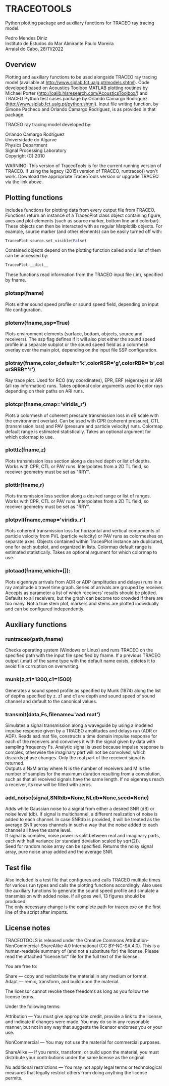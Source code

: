 # TRACEOTOOLS

Python plotting package and auxiliary functions for TRACEO ray tracing model.

Pedro Mendes Diniz  
Instituto de Estudos do Mar Almirante Paulo Moreira  
Arraial do Cabo, 28/11/2022

## Overview

Plotting and auxiliary functions to be used alongside TRACEO ray tracing model (available at http://www.siplab.fct.ualg.pt/models.shtml). Code developed based on Acoustics Toolbox MATLAB plotting routines by Michael Porter (http://oalib.hlsresearch.com/AcousticsToolbox/) and TRACEO Python test cases package by Orlando Camargo Rodríguez (http://www.siplab.fct.ualg.pt/python.shtml). Input file writing function, by Simone Pacheco and Orlando Camargo Rodríguez, is as provided in that package.

TRACEO ray tracing model developed by:

Orlando Camargo Rodríguez  
Universidade do Algarve  
Physics Department  
Signal Processing Laboratory  
Copyright (C) 2010 

WARNING: This version of TraceoTools is for the current running version of TRACEO.
If using the legacy (2015) version of TRACEO, runtraceo() won't work.
Download the appropriate TraceoTools version or upgrade TRACEO via the link above.

## Plotting functions

Includes functions for plotting data from every output file from TRACEO. Functions return an instance of a TraceoPlot class object containing figure, axes and plot elements (such as source marker, bottom line and colorbar). These objects can then be interacted with as regular Matplotlib objects. For example, source marker (and other elements) can be easily turned off with:

```python
TraceoPlot.source.set_visible(False)
```
 Contained objects depend on the plotting function called and a list of them can be accessed by:

```python
TraceoPlot.__dict__
```

These functions read information from the TRACEO input file (.in), specified by fname.

### plotssp(fname)
Plots either sound speed profile or sound speed field, depending on input file configuration.

### plotenv(fname,ssp=True)
Plots environment elements (surface, bottom, objects, source and receivers).
The ssp flag defines if it will also plot either the sound speed profile in a separate subplot or the sound speed field as a colormesh overlay over the main plot, depending on
the input file SSP configuration.

### plotray(fname,color_default='k',colorRSR='g',colorRBR='b',colorSRBR='r')
Ray trace plot. Used for RCO (ray coordinates), EPR, ERF (eigenrays) or ARI (all ray information) runs. Takes optional color arguments used to color rays depending on their paths on ARI runs.

### plotcpr(fname,cmap='viridis_r')
Plots a colormesh of coherent pressure transmission loss in dB scale with the environment overlaid. Can be used with CPR (coherent pressure), CTL (transmission loss) and PAV (pressure and particle velocity) runs. Colormap default range is estimated statistically. Takes an optional argument for which colormap to use.

### plottlz(fname,z)
Plots transmission loss section along a desired depth or list of depths. Works with CPR, CTL or PAV runs. Interpolates from a 2D TL field, so receiver geometry must be set as "RRY".

### plottlr(fname,r)
Plots transmission loss section along a desired range or list of ranges. Works with CPR, CTL or PAV runs. Interpolates from a 2D TL field, so receiver geometry must be set as "RRY".

### plotpvl(fname,cmap='viridis_r')
Plots coherent transmission loss for horizontal and vertical components of particle velocity from PVL (particle velocity) or PAV runs as colormeshes on separate axes. Objects contained within TraceoPlot instance are duplicated, one for each subplot, and organized in lists. Colormap default range is estimated statistically. Takes an optional argument for which colormap to use.

### plotaad(fname,which=[]):
Plots eigenrays arrivals from ADR or ADP (amplitudes and delays) runs in a ray amplitude x travel time graph. Series of arrivals are grouped by receiver. Accepts as parameter a list of which receivers' results should be plotted. Defaults to all receivers, but the graph can become too crowded if there are too many. Not a true stem plot, markers and stems are plotted individually and can be configured independently.

## Auxiliary functions

### runtraceo(path,fname)
Checks operating system (Windows or Linux) and runs TRACEO on the specified path with the input file specified by fname.
If a previous TRACEO output (.mat) of the same type with the default name exists, deletes it to avoid file corruption on overwriting.

### munk(z,z1=1300,c1=1500)
Generates a sound speed profile as specified by Munk (1974) along the list of depths specified by z. z1 and c1 are depth and sound speed of sound channel and default to the canonical values.

### transmit(data,Fs,filename='aad.mat')
Simulates a signal transmission along a waveguide by using a modeled impulse response given by a TRACEO amplitudes and delays run (ADR or ADP). Reads aad.mat file, constructs a time domain impulse response for each of the receivers and convolves it with the signal given by data with sampling frequency Fs. Analytic signal is used because impulse response is complex, otherwise the imaginary part will not be convolved, which discards phase changes. Only the real part of the received signal is returned.  
Outputs a NxM array where N is the number of receivers and M is the number of samples for the maximum duration resulting from a convolution, such as that all received signals have the same length. If no eigenrays reach a receiver, its row will be filled with zeros.

### add_noise(signal,SNRdb=None,NLdb=None,seed=None)
Adds white Gaussian noise to a signal from either a desired SNR (dB) or noise level (db). If signal is multichannel, a different realization of noise is added to each channel. In case SNRdb is provided, it will be treated as the average SNR across channels in such a way that the noise added to each channel all have the same level.  
If signal is complex, noise power is split between real and imaginary parts, each with half variance (or standard deviation scaled by sqrt(2)).  
Seed for random noise array can be specified.
Returns the noisy signal array, pure noise array added and the average SNR.

## Test file
Also included is a test file that configures and calls TRACEO multiple times for various run types and calls the plotting functions accordingly. Also uses the auxiliary functions to generate the sound speed profile and simulate a transmission with added noise. If all goes well, 13 figures should be produced.  
The only necessary change is the complete path for traceo.exe on the first line of the script after imports.

## License notes

TRACEOTOOLS is released under the Creative Commons Attribution-NonCommercial-ShareAlike 4.0 International (CC BY-NC-SA 4.0). This is a human-readable summary of (and not a substitute for) the license. Please read the attached "license.txt" file for the full text of the license.  

You are free to:

Share — copy and redistribute the material in any medium or format.  
Adapt — remix, transform, and build upon the material.

The licensor cannot revoke these freedoms as long as you follow the license terms.

Under the following terms:

Attribution — You must give appropriate credit, provide a link to the license, and indicate if changes were made. You may do so in any reasonable manner, but not in any way that suggests the licensor endorses you or your use.

NonCommercial — You may not use the material for commercial purposes.

ShareAlike — If you remix, transform, or build upon the material, you must distribute your contributions under the same license as the original.

No additional restrictions — You may not apply legal terms or technological measures that legally restrict others from doing anything the license permits.
